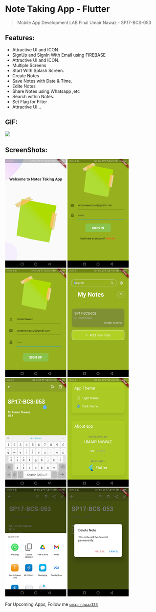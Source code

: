 # Note Taking App - Flutter
> Mobile App Development LAB Final
> Umair Nawaz - SP17-BCS-053


## Features:

* Attractive UI and ICON.
* SignUp and SignIn With Email using FIREBASE
* Attractive UI and ICON.
* Multiple Screens
* Start With Splash Screen.
* Create Notes 
* Save Notes with Date & Time.
* Edite Notes
* Share Notes using Whatsapp ,etc
* Search within Notes.
* Set Flag for Filter
* Attractive UI... 


## GIF:
<kbd><img src="S/Note taking app.gif" width="200"></kbd>

## ScreenShots:
<kbd><img src="S/1.jpg" width="200"></kbd>
<kbd><img src="S/2.jpg" width="200"></kbd>
<kbd><img src="S/3.jpg" width="200"></kbd>
<kbd><img src="S/4.jpg" width="200"></kbd>
<kbd><img src="S/5.jpg" width="200"></kbd>
<kbd><img src="S/6.jpg" width="200"></kbd>
<kbd><img src="S/7.jpg" width="200"></kbd>
<kbd><img src="S/8.jpg" width="200"></kbd>


 For Upcoming Apps, Follow me 
[`umairnawaz333`](https://github.com/umairnawaz333) 

